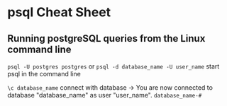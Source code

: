 # psql Cheat Sheet

## Running postgreSQL queries from the Linux command line

`psql -U postgres postgres` or `psql -d database_name -U user_name` start psql in the command line

`\c database_name` connect with database -> You are now connected to database "database_name" as user "user_name". `database_name-#`

